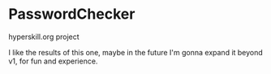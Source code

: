 # PasswordChecker
hyperskill.org project

I like the results of this one, maybe in the future I'm gonna expand it
beyond v1, for fun and experience.
